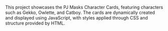 This project showcases the PJ Masks Character Cards, featuring characters such as Gekko, Owlette, and Catboy. 
The cards are dynamically created and displayed using JavaScript, with styles applied through CSS and structure provided by HTML.
